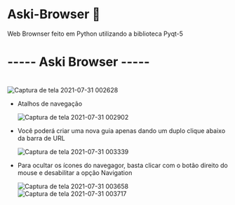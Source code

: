 # Aski-Browser  🔘
Web Brownser feito em Python utilizando a biblioteca Pyqt-5

# ----- Aski Browser ----- <h1>

  ![Captura de tela 2021-07-31 002628](https://user-images.githubusercontent.com/62958588/127722914-c6b0d30f-ce47-42a4-804b-4247a6a4f61f.png)
  
  
* Atalhos de navegação
  
  ![Captura de tela 2021-07-31 002902](https://user-images.githubusercontent.com/62958588/127722981-fa0771cd-18be-41f8-b08c-b0d2373e3f4a.png)
 
* Você poderá criar uma nova guia apenas dando um duplo clique abaixo da barra de URL
  
  ![Captura de tela 2021-07-31 003339](https://user-images.githubusercontent.com/62958588/127723130-2b2e23a3-99cf-4e55-8260-44d7faf555ac.png)
  
* Para ocultar os ícones do navegagor, basta clicar com o botão direito do mouse e desabilitar a opção Navigation
  
  ![Captura de tela 2021-07-31 003658](https://user-images.githubusercontent.com/62958588/127723281-162ccc0a-5ce0-4efa-9c59-7274974f1fe5.png)
  ![Captura de tela 2021-07-31 003717](https://user-images.githubusercontent.com/62958588/127723288-696a90b5-488f-43c0-9209-1c45f990a78e.png)

